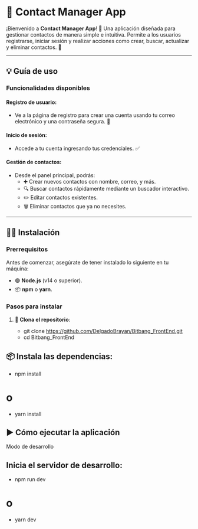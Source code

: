 # 📇 Contact Manager App

¡Bienvenido a **Contact Manager App**! 🎉 Una aplicación diseñada para gestionar contactos de manera simple e intuitiva. Permite a los usuarios registrarse, iniciar sesión y realizar acciones como crear, buscar, actualizar y eliminar contactos. 🚀

---

## 💡 Guía de uso

### Funcionalidades disponibles

#### Registro de usuario:

- Ve a la página de registro para crear una cuenta usando tu correo electrónico y una contraseña segura. 🔐

#### Inicio de sesión:

- Accede a tu cuenta ingresando tus credenciales. ✅

#### Gestión de contactos:

- Desde el panel principal, podrás:
  - ➕ Crear nuevos contactos con nombre, correo, y más.
  - 🔍 Buscar contactos rápidamente mediante un buscador interactivo.
  - ✏️ Editar contactos existentes.
  - 🗑️ Eliminar contactos que ya no necesites.

---

## 🧑‍💻 Instalación

### Prerrequisitos

Antes de comenzar, asegúrate de tener instalado lo siguiente en tu máquina:

- 🟢 **Node.js** (v14 o superior).
- 📦 **npm** o **yarn**.

### Pasos para instalar

1. 🚀 **Clona el repositorio**:
   
   - git clone https://github.com/DelgadoBrayan/Bitbang_FrontEnd.git
   - cd Bitbang_FrontEnd

## 📦 Instala las dependencias:

- npm install
# o
- yarn install
## ▶️ Cómo ejecutar la aplicación
Modo de desarrollo
## Inicia el servidor de desarrollo:

- npm run dev
# o
- yarn dev
